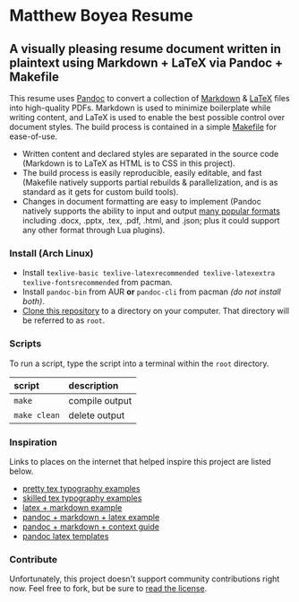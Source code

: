 Matthew Boyea Resume
===
A visually pleasing resume document written in plaintext using Markdown + LaTeX via Pandoc + Makefile
---
This resume uses [Pandoc] to convert a collection of [Markdown] & [LaTeX] files into high-quality PDFs. Markdown is used to minimize boilerplate while writing content, and LaTeX is used to enable the best possible control over document styles. The build process is contained in a simple [Makefile] for ease-of-use.
* Written content and declared styles are separated in the source code (Markdown is to LaTeX as HTML is to CSS in this project).
* The build process is easily reproducible, easily editable, and fast (Makefile natively supports partial rebuilds & parallelization, and is as standard as it gets for custom build tools).
* Changes in document formatting are easy to implement (Pandoc natively supports the ability to input and output [many popular formats](https://pandoc.org/MANUAL.html#options) including .docx, .pptx, .tex, .pdf, .html, and .json; plus it could support any other format through Lua plugins).

### Install (Arch Linux)
* Install `texlive-basic texlive-latexrecommended texlive-latexextra texlive-fontsrecommended` from pacman.
* Install `pandoc-bin` from AUR **or** `pandoc-cli` from pacman *(do not install both)*.
* [Clone this repository](https://docs.github.com/en/repositories/creating-and-managing-repositories/cloning-a-repository#cloning-a-repository) to a directory on your computer. That directory will be referred to as `root`.

### Scripts
To run a script, type the script into a terminal within the `root` directory.

| script | description |
|:------ |:----------- |
| `make` | compile output |
| `make clean` | delete output |

### Inspiration
Links to places on the internet that helped inspire this project are listed below.
* [pretty tex typography examples](https://tex.stackexchange.com/questions/1319/showcase-of-beautiful-typography-done-in-tex-friends)
* [skilled tex typography examples](https://tug.org/texshowcase/)
* [latex + markdown example](https://tex.stackexchange.com/questions/600705/keeping-typesetting-details-in-markdown-file)
* [pandoc + markdown + latex example](https://tex.stackexchange.com/a/246871)
* [pandoc + markdown + context guide](https://dave.autonoma.ca/blog/)
* [pandoc latex templates](https://bookdown.org/yihui/rmarkdown-cookbook/latex-template.html)

### Contribute
Unfortunately, this project doesn't support community contributions right now. Feel free to fork, but be sure to [read the license](./LICENSE.md).

[Pandoc]: https://pandoc.org/
[Markdown]: https://pandoc.org/MANUAL.html#pandocs-markdown
[LaTeX]: https://www.latex-project.org/
[Makefile]: https://www.gnu.org/software/make/manual/make.html

